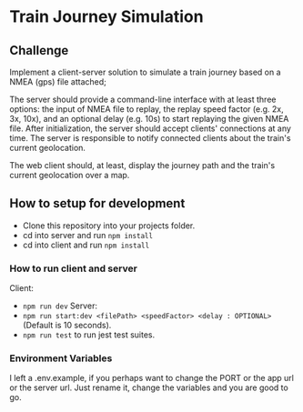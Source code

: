 # Train Journey Simulation

## Challenge

Implement a client-server solution to simulate a train journey based on a NMEA (gps) file attached;

The server should provide a command-line interface with at least three options: 
the input of NMEA file to replay, the replay speed factor (e.g. 2x, 3x, 10x), and an optional delay (e.g. 10s) to start replaying the given NMEA file. After
initialization, the server should accept clients' connections at any time. The server is responsible to notify connected clients about the train's current geolocation.

The web client should, at least, display the journey path and the train's current geolocation over a map.

## How to setup for development 
- Clone this repository into your projects folder.
- cd into server and run `npm install`
- cd into client and run `npm install`
### How to run client and server
Client:
- `npm run dev`
Server:
- `npm run start:dev <filePath> <speedFactor> <delay : OPTIONAL>` (Default is 10 seconds).
- `npm run test` to run jest test suites.

### Environment Variables
I left a .env.example, if you perhaps want to change the PORT or the app url or the server url.
Just rename it, change the variables and you are good to go.
  

